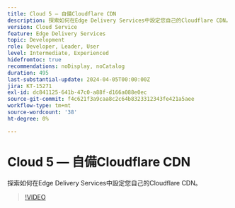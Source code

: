 ```yaml
---
title: Cloud 5 — 自備Cloudflare CDN
description: 探索如何在Edge Delivery Services中設定您自己的Cloudflare CDN。
version: Cloud Service
feature: Edge Delivery Services
topic: Development
role: Developer, Leader, User
level: Intermediate, Experienced
hidefromtoc: true
recommendations: noDisplay, noCatalog
duration: 495
last-substantial-update: 2024-04-05T00:00:00Z
jira: KT-15271
exl-id: dc841125-641b-47c0-a88f-d166a088e0ec
source-git-commit: f4c621f3a9caa8c2c64b8323312343fe421a5aee
workflow-type: tm+mt
source-wordcount: '38'
ht-degree: 0%

---
```


# Cloud 5 — 自備Cloudflare CDN

探索如何在Edge Delivery Services中設定您自己的Cloudflare CDN。

>[!VIDEO](https://video.tv.adobe.com/v/3428100/?quality=12&learn=on)
